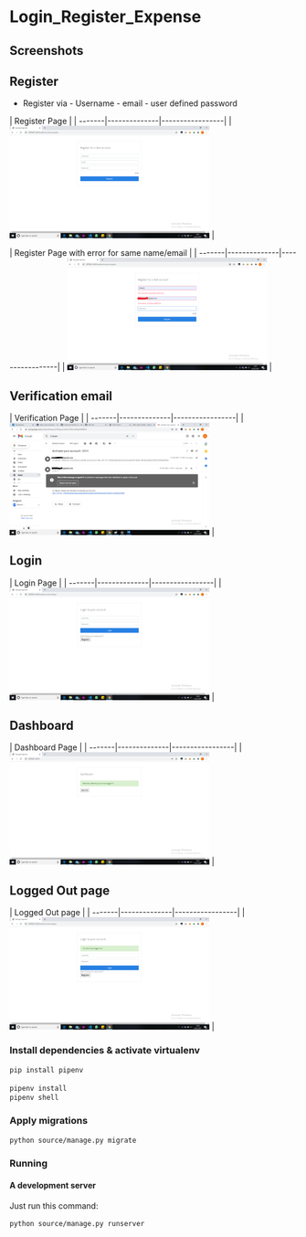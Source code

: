 # Login_Register_Expense

## Screenshots

## Register 

- Register via
      - Username
      - email
      - user defined password
      
| Register Page |
| -------|--------------|-----------------|
| <img src="./screenshots/Screenshot (777).png" width="350"> |

| Register Page with error for same name/email |
| -------|--------------|-----------------|
| <img src="./screenshots/Screenshot (778).png" width="350"> |


## Verification email

| Verification Page |
| -------|--------------|-----------------|
| <img src="./screenshots/Screenshot (783).png" width="350"> |


## Login

| Login Page |
| -------|--------------|-----------------|
| <img src="./screenshots/Screenshot (779).png" width="350"> |

## Dashboard

| Dashboard Page |
| -------|--------------|-----------------|
| <img src="./screenshots/Screenshot (781).png" width="350"> |

## Logged Out page

| Logged Out page |
| -------|--------------|-----------------|
| <img src="./screenshots/Screenshot (782).png" width="350"> |







### Install dependencies & activate virtualenv

```
pip install pipenv

pipenv install
pipenv shell
```

### Apply migrations

```
python source/manage.py migrate
```


### Running

#### A development server

Just run this command:

```
python source/manage.py runserver
```
